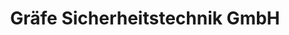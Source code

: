---
title: "Gräfe Sicherheitstechnik GmbH"
url: /jena/graefe-sicherheitstechnik-gmbh/
shop: Schlüsseldienst
---